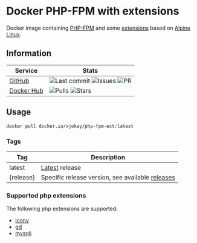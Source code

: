 # Docker PHP-FPM with extensions

Docker image containing [PHP-FPM](https://hub.docker.com/_/php) and some
[extensions](https://github.com/jokay/docker-php-fpm-ext#supported-php-extensions)
based on [Alpine Linux](https://www.alpinelinux.org).

## Information

| Service                                                   | Stats                                                                                                                                                                                                                                                                                                         |
| --------------------------------------------------------- | ------------------------------------------------------------------------------------------------------------------------------------------------------------------------------------------------------------------------------------------------------------------------------------------------------------- |
| [GitHub](https://github.com/jokay/docker-php-fpm-ext)     | ![Last commit](https://img.shields.io/github/last-commit/jokay/docker-php-fpm-ext.svg?style=flat-square) ![Issues](https://img.shields.io/github/issues-raw/jokay/docker-php-fpm-ext.svg?style=flat-square) ![PR](https://img.shields.io/github/issues-pr-raw/jokay/docker-php-fpm-ext.svg?style=flat-square) |
| [Docker Hub](https://hub.docker.com/r/xjokay/php-fpm-ext) | ![Pulls](https://img.shields.io/docker/pulls/xjokay/php-fpm-ext.svg?style=flat-square) ![Stars](https://img.shields.io/docker/stars/xjokay/php-fpm-ext.svg?style=flat-square)                                                                                                                                 |

## Usage

```sh
docker pull docker.io/xjokay/php-fpm-ext:latest
```

### Tags

| Tag       | Description                                                                                              |
| --------- | -------------------------------------------------------------------------------------------------------- |
| latest    | [Latest](https://github.com/jokay/docker-php-fpm-ext/releases/latest) release                            |
| {release} | Specific release version, see available [releases](https://github.com/jokay/docker-php-fpm-ext/releases) |

### Supported php extensions

The following php extensions are supported:

- [iconv](https://www.php.net/manual/en/intro.iconv.php)
- [gd](https://www.php.net/manual/en/intro.image.php)
- [mysqli](https://www.php.net/manual/en/intro.mysqli.php)
